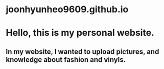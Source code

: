 # joonhyunheo9609.github.io
# Hello, this is my personal website.
## In my website, I wanted to upload pictures, and knowledge about fashion and vinyls.